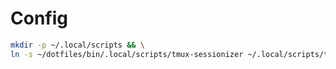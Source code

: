 # Config
```bash
mkdir -p ~/.local/scripts && \
ln -s ~/dotfiles/bin/.local/scripts/tmux-sessionizer ~/.local/scripts/tmux-sessionizer
```
